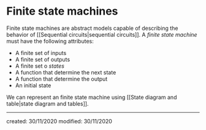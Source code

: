 # Finite state machines
Finite state machines are abstract models capable of describing the behavior of [[Sequential circuits|sequential circuits]]. A *finite state machine* must have the following attributes:
- A finite set of inputs
- A finite set of outputs
- A finite set o *states*
- A function that determine the next state
- A function that determine the output
- An initial state

We can represent an finite state machine using [[State diagram and table|state diagram and tables]].

---

created: 30/11/2020
modified: 30/11/2020